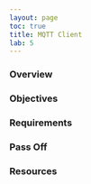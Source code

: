 ```yaml
---
layout: page
toc: true
title: MQTT Client
lab: 5
---
```


### Overview


### Objectives


### Requirements


### Pass Off


### Resources

